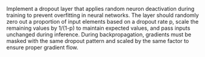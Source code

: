 Implement a dropout layer that applies random neuron deactivation during training to prevent overfitting in neural networks. The layer should randomly zero out a proportion of input elements based on a dropout rate p, scale the remaining values by 1/(1-p) to maintain expected values, and pass inputs unchanged during inference. During backpropagation, gradients must be masked with the same dropout pattern and scaled by the same factor to ensure proper gradient flow.
